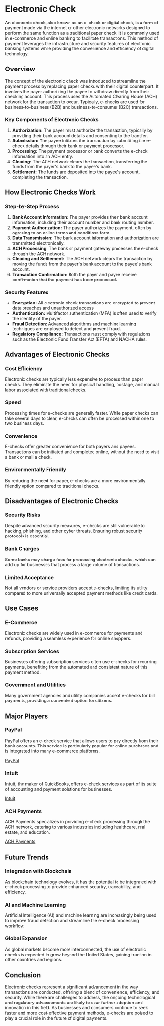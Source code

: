 # Electronic Check

An electronic check, also known as an e-check or digital check, is a form of payment made via the internet or other electronic networks designed to perform the same function as a traditional paper check. It is commonly used in e-commerce and online banking to facilitate transactions. This method of payment leverages the infrastructure and security features of electronic banking systems while providing the convenience and efficiency of digital technology.

## Overview

The concept of the electronic check was introduced to streamline the payment process by replacing paper checks with their digital counterpart. It involves the payer authorizing the payee to withdraw directly from their checking account. This process uses the Automated Clearing House (ACH) network for the transaction to occur. Typically, e-checks are used for business-to-business (B2B) and business-to-consumer (B2C) transactions.

### Key Components of Electronic Checks

1. **Authorization:** The payer must authorize the transaction, typically by providing their bank account details and consenting to the transfer.
2. **Submission:** The payee initiates the transaction by submitting the e-check details through their bank or payment processor.
3. **Processing:** The payment processor or bank converts the e-check information into an ACH entry.
4. **Clearing:** The ACH network clears the transaction, transferring the funds from the payer's bank to the payee's bank.
5. **Settlement:** The funds are deposited into the payee's account, completing the transaction.

## How Electronic Checks Work

### Step-by-Step Process

1. **Bank Account Information:** The payer provides their bank account information, including their account number and bank routing number.
2. **Payment Authorization:** The payer authorizes the payment, often by agreeing to an online terms and conditions form.
3. **Data Transmission:** The bank account information and authorization are transmitted electronically.
4. **ACH Processing:** The bank or payment gateway processes the e-check through the ACH network.
5. **Clearing and Settlement:** The ACH network clears the transaction by moving the funds from the payer's bank account to the payee's bank account.
6. **Transaction Confirmation:** Both the payer and payee receive confirmation that the payment has been processed.

### Security Features

- **Encryption:** All electronic check transactions are encrypted to prevent data breaches and unauthorized access.
- **Authentication:** Multifactor authentication (MFA) is often used to verify the identity of the payer.
- **Fraud Detection:** Advanced algorithms and machine learning techniques are employed to detect and prevent fraud.
- **Regulatory Compliance:** Transactions must comply with regulations such as the Electronic Fund Transfer Act (EFTA) and NACHA rules.

## Advantages of Electronic Checks

### Cost Efficiency

Electronic checks are typically less expensive to process than paper checks. They eliminate the need for physical handling, postage, and manual labor associated with traditional checks.

### Speed

Processing times for e-checks are generally faster. While paper checks can take several days to clear, e-checks can often be processed within one to two business days.

### Convenience

E-checks offer greater convenience for both payers and payees. Transactions can be initiated and completed online, without the need to visit a bank or mail a check.

### Environmentally Friendly

By reducing the need for paper, e-checks are a more environmentally friendly option compared to traditional checks.

## Disadvantages of Electronic Checks

### Security Risks

Despite advanced security measures, e-checks are still vulnerable to hacking, phishing, and other cyber threats. Ensuring robust security protocols is essential.

### Bank Charges

Some banks may charge fees for processing electronic checks, which can add up for businesses that process a large volume of transactions.

### Limited Acceptance

Not all vendors or service providers accept e-checks, limiting its utility compared to more universally accepted payment methods like credit cards.

## Use Cases

### E-Commerce

Electronic checks are widely used in e-commerce for payments and refunds, providing a seamless experience for online shoppers.

### Subscription Services

Businesses offering subscription services often use e-checks for recurring payments, benefiting from the automated and consistent nature of this payment method.

### Government and Utilities

Many government agencies and utility companies accept e-checks for bill payments, providing a convenient option for citizens.

## Major Players

### PayPal

PayPal offers an e-check service that allows users to pay directly from their bank accounts. This service is particularly popular for online purchases and is integrated into many e-commerce platforms.

[PayPal](https://www.paypal.com/)

### Intuit

Intuit, the maker of QuickBooks, offers e-check services as part of its suite of accounting and payment solutions for businesses.

[Intuit](https://www.intuit.com/)

### ACH Payments

ACH Payments specializes in providing e-check processing through the ACH network, catering to various industries including healthcare, real estate, and education.

[ACH Payments](https://www.achpayments.com/)

## Future Trends

### Integration with Blockchain

As blockchain technology evolves, it has the potential to be integrated with e-check processing to provide enhanced security, traceability, and efficiency.

### AI and Machine Learning

Artificial Intelligence (AI) and machine learning are increasingly being used to improve fraud detection and streamline the e-check processing workflow.

### Global Expansion

As global markets become more interconnected, the use of electronic checks is expected to grow beyond the United States, gaining traction in other countries and regions.

## Conclusion

Electronic checks represent a significant advancement in the way transactions are conducted, offering a blend of convenience, efficiency, and security. While there are challenges to address, the ongoing technological and regulatory advancements are likely to spur further adoption and innovation in this field. As businesses and consumers continue to seek faster and more cost-effective payment methods, e-checks are poised to play a crucial role in the future of digital payments.